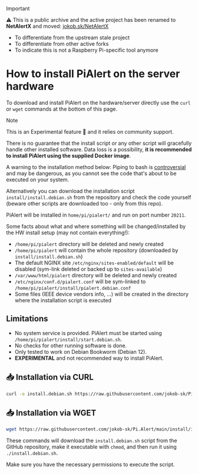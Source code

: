 > [!IMPORTANT]
> ⚠ This is a public archive and the active project has been renamed to **NetAlertX** and moved: [jokob.sk/NetAlertX](https://github.com/jokob-sk/NetAlertX)
> 
>  - To differentiate from the upstream stale project
>  - To differentiate from other active forks
>  - To indicate this is not a Raspberry Pi-specific tool anymore
>
# How to install PiAlert on the server hardware

To download and install PiAlert on the hardware/server directly use the `curl` or `wget` commands at the bottom of this page.

> [!NOTE]
> This is an Experimental feature 🧪 and it relies on community support.
>
> There is no guarantee that the install script or any other script will gracefully handle other installed software.
> Data loss is a possibility, **it is recommended to install PiAlert using the supplied Docker image**.

A warning to the installation method below: Piping to bash is [controversial](https://pi-hole.net/2016/07/25/curling-and-piping-to-bash) and may
be dangerous, as you cannot see the code that's about to be executed on your system.

Alternatively you can download the installation script `install/install.debian.sh` from the repository and check the code yourself (beware other scripts are
downloaded too - only from this repo).

PiAlert will be installed in `home/pi/pialert/` and run on port number `20211`.

Some facts about what and where something will be changed/installed by the HW install setup (may not contain everything!):

- `/home/pi/pialert` directory will be deleted and newly created
- `/home/pi/pialert` will contain the whole repository (downloaded by `install/install.debian.sh`)
- The default NGINX site `/etc/nginx/sites-enabled/default` will be disabled (sym-link deleted or backed up to `sites-available`)
- `/var/www/html/pialert` directory will be deleted and newly created
- `/etc/nginx/conf.d/pialert.conf` will be sym-linked to `/home/pi/pialert/install/pialert.debian.conf`
- Some files (IEEE device vendors info, ...) will be created in the directory where the installation script is executed

## Limitations

- No system service is provided. PiAlert must be started using `/home/pi/pialert/install/start.debian.sh`.
- No checks for other running software is done.
- Only tested to work on Debian Bookworm (Debian 12).
- **EXPERIMENTAL** and not recommended way to install PiAlert.

## 📥 Installation via CURL

```bash
curl -o install.debian.sh https://raw.githubusercontent.com/jokob-sk/Pi.Alert/main/install/install.debian.sh && sudo chmod +x install.debian.sh && sudo ./install.debian.sh
```

## 📥 Installation via WGET

```bash
wget https://raw.githubusercontent.com/jokob-sk/Pi.Alert/main/install/install.debian.sh -O install.debian.sh && sudo chmod +x install.debian.sh && sudo ./install.debian.sh
```

These commands will download the `install.debian.sh` script from the GitHub repository, make it executable with `chmod`, and then run it using `./install.debian.sh`.

Make sure you have the necessary permissions to execute the script.
